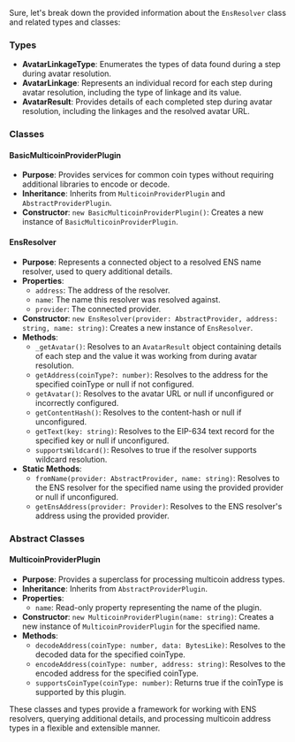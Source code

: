 Sure, let's break down the provided information about the `EnsResolver` class and related types and classes:

### Types

- **AvatarLinkageType**: Enumerates the types of data found during a step during avatar resolution.
- **AvatarLinkage**: Represents an individual record for each step during avatar resolution, including the type of linkage and its value.
- **AvatarResult**: Provides details of each completed step during avatar resolution, including the linkages and the resolved avatar URL.

### Classes

#### BasicMulticoinProviderPlugin

- **Purpose**: Provides services for common coin types without requiring additional libraries to encode or decode.
- **Inheritance**: Inherits from `MulticoinProviderPlugin` and `AbstractProviderPlugin`.
- **Constructor**: `new BasicMulticoinProviderPlugin()`: Creates a new instance of `BasicMulticoinProviderPlugin`.

#### EnsResolver

- **Purpose**: Represents a connected object to a resolved ENS name resolver, used to query additional details.
- **Properties**:
  - `address`: The address of the resolver.
  - `name`: The name this resolver was resolved against.
  - `provider`: The connected provider.
- **Constructor**: `new EnsResolver(provider: AbstractProvider, address: string, name: string)`: Creates a new instance of `EnsResolver`.
- **Methods**:
  - `_getAvatar()`: Resolves to an `AvatarResult` object containing details of each step and the value it was working from during avatar resolution.
  - `getAddress(coinType?: number)`: Resolves to the address for the specified coinType or null if not configured.
  - `getAvatar()`: Resolves to the avatar URL or null if unconfigured or incorrectly configured.
  - `getContentHash()`: Resolves to the content-hash or null if unconfigured.
  - `getText(key: string)`: Resolves to the EIP-634 text record for the specified key or null if unconfigured.
  - `supportsWildcard()`: Resolves to true if the resolver supports wildcard resolution.
- **Static Methods**:
  - `fromName(provider: AbstractProvider, name: string)`: Resolves to the ENS resolver for the specified name using the provided provider or null if unconfigured.
  - `getEnsAddress(provider: Provider)`: Resolves to the ENS resolver's address using the provided provider.

### Abstract Classes

#### MulticoinProviderPlugin

- **Purpose**: Provides a superclass for processing multicoin address types.
- **Inheritance**: Inherits from `AbstractProviderPlugin`.
- **Properties**:
  - `name`: Read-only property representing the name of the plugin.
- **Constructor**: `new MulticoinProviderPlugin(name: string)`: Creates a new instance of `MulticoinProviderPlugin` for the specified name.
- **Methods**:
  - `decodeAddress(coinType: number, data: BytesLike)`: Resolves to the decoded data for the specified coinType.
  - `encodeAddress(coinType: number, address: string)`: Resolves to the encoded address for the specified coinType.
  - `supportsCoinType(coinType: number)`: Returns true if the coinType is supported by this plugin.

These classes and types provide a framework for working with ENS resolvers, querying additional details, and processing multicoin address types in a flexible and extensible manner.
